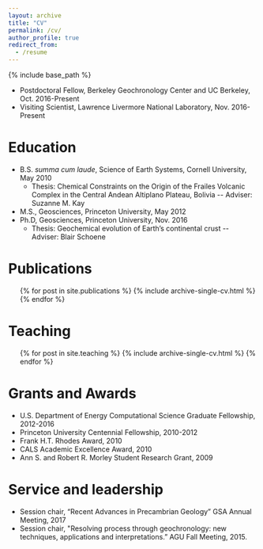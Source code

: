 ```yaml
---
layout: archive
title: "CV"
permalink: /cv/
author_profile: true
redirect_from:
  - /resume
---
```

{% include base_path %}

* Postdoctoral Fellow, Berkeley Geochronology Center and UC Berkeley, Oct. 2016-Present
* Visiting Scientist, Lawrence Livermore National Laboratory, Nov. 2016-Present

Education
======
* B.S. <i>summa cum laude</i>, Science of Earth Systems, Cornell University, May 2010
  * Thesis: Chemical Constraints on the Origin of the Frailes Volcanic Complex in the Central Andean Altiplano Plateau, Bolivia -- Adviser: Suzanne M. Kay
* M.S., Geosciences, Princeton University, May 2012
* Ph.D, Geosciences, Princeton University, Nov. 2016
  * Thesis: Geochemical evolution of Earth’s continental crust -- Adviser: Blair Schoene


Publications
======
  <ul>{% for post in site.publications %}
    {% include archive-single-cv.html %}
  {% endfor %}</ul>
  
Teaching
======
  <ul>{% for post in site.teaching %}
    {% include archive-single-cv.html %}
  {% endfor %}</ul>


Grants and Awards
======
* U.S. Department of Energy Computational Science Graduate Fellowship, 2012-2016
* Princeton University Centennial Fellowship, 2010-2012
* Frank H.T. Rhodes Award, 2010
* CALS Academic Excellence Award, 2010
* Ann S. and Robert R. Morley Student Research Grant, 2009
  
Service and leadership
======
* Session chair, “Recent Advances in Precambrian Geology” GSA Annual Meeting, 2017 
* Session chair, "Resolving process through geochronology: new techniques, applications and interpretations.” AGU Fall Meeting, 2015.

